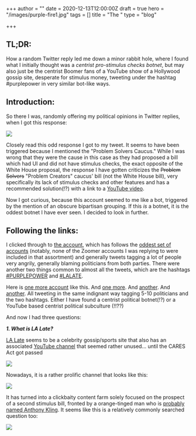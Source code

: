 +++
author = ""
date = 2020-12-13T12:00:00Z
draft = true
hero = "/images/purple-fire1.jpg"
tags = []
title = "The "
type = "blog"

+++
## TL;DR:

How a random Twitter reply led me down a minor rabbit hole, where I found what I initially thought was a _centrist pro-stimulus checks botnet_, but may also just be the centrist Boomer fans of a YouTube show of a Hollywood gossip site, desperate for stimulus money, tweeting under the hashtag #purplepower in very similar bot-like ways.

## Introduction:

So there I was, randomly offering my political opinions in Twitter replies, when I got this response:

![](/images/screenshot-2020-12-12-205927.png)

Closely read this odd response I got to my tweet. It seems to have been triggered because I mentioned the "Problem Solvers Caucus." While I was wrong that they were the cause in this case as they had proposed a bill which had UI and did not have stimulus checks, the exact opposite of the White House proposal, the response I have gotten criticizes the ~~Problem Solvers~~ "Problem Creators" caucus' bill (not the White House bill), very specifically its lack of stimulus checks and other features and has a recommended solution(!?) with a link to a [YouTube video](https://www.youtube.com/watch?v=qyS5JIpqKpk).

Now I got curious, because this account seemed to me like a bot, triggered by the mention of an obscure bipartisan grouping. If this _is_ a botnet, it is the oddest botnet I have ever seen. I decided to look in further.

## Following the links:

I clicked through to [the account](https://twitter.com/HopeCoble2), which has follows the [oddest set of accounts](https://twitter.com/HopeCoble2/following) (notably, none of the Zoomer accounts I was replying to were included in that assortment) and generally tweets tagging a lot of people very angrily, generally blaming politicians from both parties. There were another two things common to almost all the tweets, which are the hashtags [#PURPLEPOWER](https://twitter.com/hashtag/PURPLEPOWER) and [#LALATE](https://twitter.com/hashtag/LALATE).

Here is [one more account](https://twitter.com/dividedwefall78) like this. And [one more](https://twitter.com/SusanMWoodward1). And [another](https://twitter.com/Idamae47414361). And [another](https://twitter.com/Afflictedband20). All tweeting in the same indignant way tagging 5-10 politicians and the two hashtags. Either I have found a centrist political botnet(!?) or a YouTube based centrist political subculture (!!??)

And now I had three questions:

**_1. What is LA Late?_**

[LA Late](https://news.lalate.com/) seems to be a celebrity gossip/sports site that also has an associated [YouTube channel](https://www.youtube.com/c/LALATE/videos) that seemed rather unused... until the CARES Act got passed

![](/images/screenshot-2020-12-12-233148.png)

Nowadays, it is a rather prolific channel that looks like this:

![](/images/screenshot-2020-12-12-173319.png)

It has turned into a clickbaity content farm solely focused on the prospect of a second stimulus bill, fronted by a orange-tinged man who is [probably named Anthony Kling](https://www.imdb.com/title/tt11743084/). It seems like this is a relatively commonly searched question too:

![](/images/screenshot-2020-12-12-233806.png)